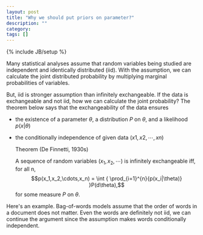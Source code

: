```yaml
---
layout: post
title: "Why we should put priors on parameter?"
description: ""
category: 
tags: []
---
```

{% include JB/setup %}

Many statistical analyses assume that random variables being studied are independent and identically distributed (iid). With the assumption, we can calculate the joint distributed probability by multiplying marginal probabilities of variables.

But, iid is stronger assumption than infinitely exchangeable. If the data is exchangeable and not iid, how we can calculate the joint probability? The theorem below says that the exchangeability of the data ensures

* the existence of a parameter $\theta$, a distribution $P$ on $\theta$, and a likelihood $p(x|\theta)$
* the conditionally independence of given data $(x1,x2,\cdots,xn)$

    Theorem (De Finnetti, 1930s)

    A sequence of random variables $(x_1,x_2,\cdots)$ is infinitely exchangeable iff, for all n,
    $$p(x_1,x_2,\cdots,x_n) = \int { \prod_{i=1}^{n}{p(x_i|\theta)} }P(d\theta),$$
    for some measure $P$ on $\theta$.

Here's an example. Bag-of-words models assume that the order of words in a document does not matter. Even the words are definitely not iid, we can continue the argument since the assumption makes words conditionally independent.